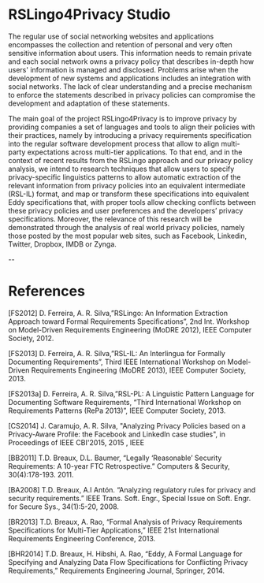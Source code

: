# RSLingo4Privacy Studio

The regular use of social networking websites and applications encompasses the collection and retention of personal and very often sensitive information about users. This information needs to remain private and each social network owns a privacy policy that describes in-depth how users' information is managed and disclosed. Problems arise when the development of new systems and applications includes an integration with social networks. The lack of clear understanding and a precise mechanism to enforce the statements described in privacy policies can compromise the development and adaptation of these statements. 

The main goal of the project RSLingo4Privacy is to improve privacy by providing companies a set of languages and tools to align their policies with their practices, namely by introducing a privacy requirements specification into the regular software development process that allow to align multi-party expectations across multi-tier applications. To that end, and in the context of recent results from the RSLingo approach and our privacy policy analysis, we intend to research techniques that allow users to specify privacy-specific linguistics patterns to allow automatic extraction of the relevant information from privacy policies into an equivalent intermediate (RSL-IL) format, and map or transform these specifications into equivalent Eddy specifications that, with proper tools allow checking conflicts between these privacy policies and user preferences and the developers’ privacy specifications. Moreover, the relevance of this research will be demonstrated through the analysis of real world privacy policies, namely those posted by the most popular web sites, such as Facebook, Linkedin, Twitter, Dropbox, IMDB or Zynga.

--
# References

[FS2012]	D. Ferreira, A. R. Silva,”RSLingo: An Information Extraction Approach toward Formal Requirements Specifications”, 2nd Int. Workshop on Model-Driven Requirements Engineering (MoDRE 2012), IEEE Computer Society, 2012.

[FS2013]	D. Ferreira, A. R. Silva,”RSL-IL: An Interlingua for Formally Documenting Requirements”, Third IEEE International Workshop on Model-Driven Requirements Engineering (MoDRE 2013), IEEE Computer Society, 2013.

[FS2013a] D. Ferreira, A. R. Silva,”RSL-PL: A Linguistic Pattern Language for Documenting Software Requirements, “Third International Workshop on Requirements Patterns (RePa 2013)”, IEEE Computer Society, 2013.

[CS2014] J. Caramujo, A. R. Silva, "Analyzing Privacy Policies based on a Privacy-Aware Profile: the Facebook and LinkedIn case studies", in Proceedings of IEEE CBI'2015, 2015 , IEEE 

[BB2011] T.D. Breaux, D.L. Baumer, “Legally ‘Reasonable’ Security Requirements: A 10-year FTC Retrospective.” Computers & Security, 30(4):178-193. 2011.

[BA2008] T.D. Breaux, A.I Antón. “Analyzing regulatory rules for privacy and security requirements.” IEEE Trans. Soft. Engr., Special Issue on Soft. Engr. for Secure Sys., 34(1):5-20, 2008.

[BR2013] T.D. Breaux, A. Rao, “Formal Analysis of Privacy Requirements Specifications for Multi-Tier Applications,” IEEE 21st International Requirements Engineering Conference, 2013.

[BHR2014] T.D. Breaux, H. Hibshi, A. Rao, “Eddy, A Formal Language for Specifying and Analyzing Data Flow Specifications for Conflicting Privacy Requirements,” Requirements Engineering Journal, Springer, 2014.
